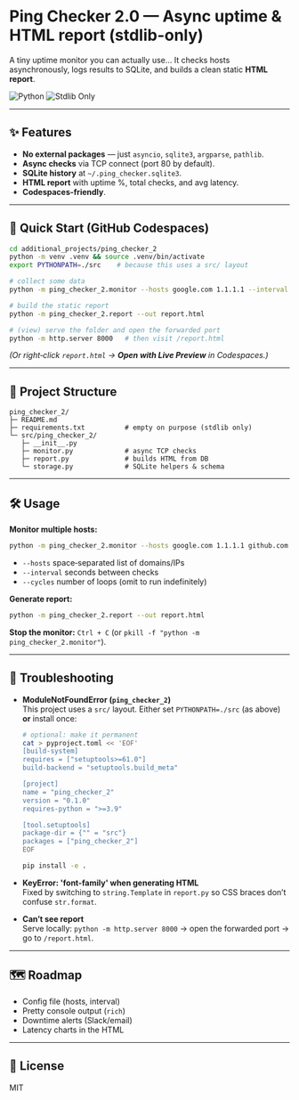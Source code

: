 # Ping Checker 2.0 — Async uptime & HTML report (stdlib-only)

A tiny uptime monitor you can actually use... It checks hosts asynchronously, logs results to SQLite, and builds a clean static **HTML report**.

![Python](https://img.shields.io/badge/Python-3.11+-3776AB?logo=python&logoColor=white) ![Stdlib Only](https://img.shields.io/badge/Deps-Stdlib%20Only-2ea44f)

---

## ✨ Features
- **No external packages** — just `asyncio`, `sqlite3`, `argparse`, `pathlib`.
- **Async checks** via TCP connect (port 80 by default).
- **SQLite history** at `~/.ping_checker.sqlite3`.
- **HTML report** with uptime %, total checks, and avg latency.
- **Codespaces-friendly**.

---

## 🚀 Quick Start (GitHub Codespaces)
```bash
cd additional_projects/ping_checker_2
python -m venv .venv && source .venv/bin/activate
export PYTHONPATH=./src    # because this uses a src/ layout

# collect some data
python -m ping_checker_2.monitor --hosts google.com 1.1.1.1 --interval 2 --cycles 10

# build the static report
python -m ping_checker_2.report --out report.html

# (view) serve the folder and open the forwarded port
python -m http.server 8000   # then visit /report.html
```
*(Or right‑click `report.html` → **Open with Live Preview** in Codespaces.)*

---

## 🧱 Project Structure
```
ping_checker_2/
├─ README.md
├─ requirements.txt          # empty on purpose (stdlib only)
└─ src/ping_checker_2/
   ├─ __init__.py
   ├─ monitor.py             # async TCP checks
   ├─ report.py              # builds HTML from DB
   └─ storage.py             # SQLite helpers & schema
```

---

## 🛠️ Usage
**Monitor multiple hosts:**
```bash
python -m ping_checker_2.monitor --hosts google.com 1.1.1.1 github.com --interval 5 --cycles 60
```
- `--hosts` space‑separated list of domains/IPs  
- `--interval` seconds between checks  
- `--cycles` number of loops (omit to run indefinitely)

**Generate report:**
```bash
python -m ping_checker_2.report --out report.html
```

**Stop the monitor:** `Ctrl + C` (or `pkill -f "python -m ping_checker_2.monitor"`).

---

## 🧰 Troubleshooting
- **ModuleNotFoundError (`ping_checker_2`)**  
  This project uses a `src/` layout. Either set `PYTHONPATH=./src` (as above) **or** install once:

  ```bash
  # optional: make it permanent
  cat > pyproject.toml << 'EOF'
  [build-system]
  requires = ["setuptools>=61.0"]
  build-backend = "setuptools.build_meta"

  [project]
  name = "ping_checker_2"
  version = "0.1.0"
  requires-python = ">=3.9"

  [tool.setuptools]
  package-dir = {"" = "src"}
  packages = ["ping_checker_2"]
  EOF

  pip install -e .
  ```

- **KeyError: 'font-family' when generating HTML**  
  Fixed by switching to `string.Template` in `report.py` so CSS braces don’t confuse `str.format`.

- **Can’t see report**  
  Serve locally: `python -m http.server 8000` → open the forwarded port → go to `/report.html`.

---

## 🗺️ Roadmap
- Config file (hosts, interval)  
- Pretty console output (`rich`)  
- Downtime alerts (Slack/email)  
- Latency charts in the HTML

---

## 📄 License
MIT

